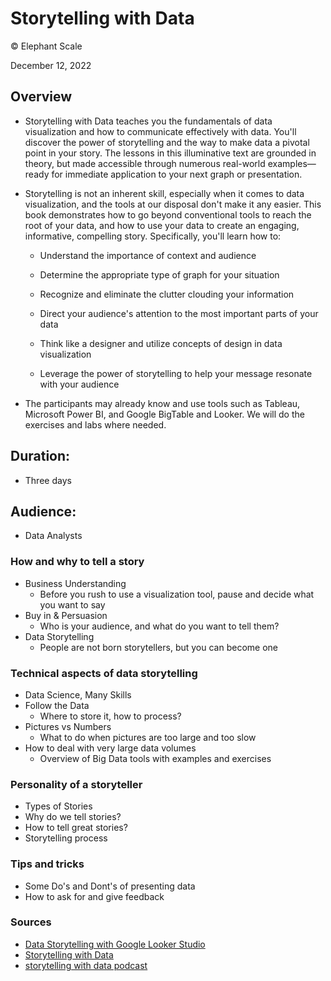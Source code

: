 # Storytelling with Data

© Elephant Scale

December 12, 2022

## Overview

* Storytelling with Data teaches you the fundamentals of data visualization and how to communicate effectively with data. You'll discover the power of storytelling and the way to make data a pivotal point in your story. The lessons in this illuminative text are grounded in theory, but made accessible through numerous real-world examples—ready for immediate application to your next graph or presentation.

* Storytelling is not an inherent skill, especially when it comes to data visualization, and the tools at our disposal don't make it any easier. This book demonstrates how to go beyond conventional tools to reach the root of your data, and how to use your data to create an engaging, informative, compelling story. Specifically, you'll learn how to:

  * Understand the importance of context and audience

  * Determine the appropriate type of graph for your situation

  * Recognize and eliminate the clutter clouding your information

  * Direct your audience's attention to the most important parts of your data

  * Think like a designer and utilize concepts of design in data visualization

  * Leverage the power of storytelling to help your message resonate with your audience
  
* The participants may already know and use tools such as Tableau, Microsoft Power BI, and Google BigTable and Looker. We will do the exercises and labs where needed.

## Duration: 

* Three days

## Audience: 
* Data Analysts

### How and why to tell a story

* Business Understanding
  * Before you rush to use a visualization tool, pause and decide what you want to say
* Buy in & Persuasion
  * Who is your audience, and what do you want to tell them?
* Data Storytelling
  * People are not born storytellers, but you can become one 


### Technical aspects of data storytelling

* Data Science, Many Skills
* Follow the Data
  * Where to store it, how to process?
* Pictures vs Numbers
  * What to do when pictures are too large and too slow
* How to deal with very large data volumes
  * Overview of Big Data tools with examples and exercises


### Personality of a storyteller

* Types of Stories
* Why do we tell stories?
* How to tell great stories?
* Storytelling process


### Tips and tricks

* Some Do's and Dont's of presenting data
* How to ask for and give feedback

### Sources
* [Data Storytelling with Google Looker Studio](https://learning.oreilly.com/library/view/data-storytelling-with/9781800568761/)
* [Storytelling with Data](https://www.amazon.com/Storytelling-Data-Visualization-Business-Professionals/dp/1119002257)
* [storytelling with data podcast](https://www.storytellingwithdata.com/podcast)